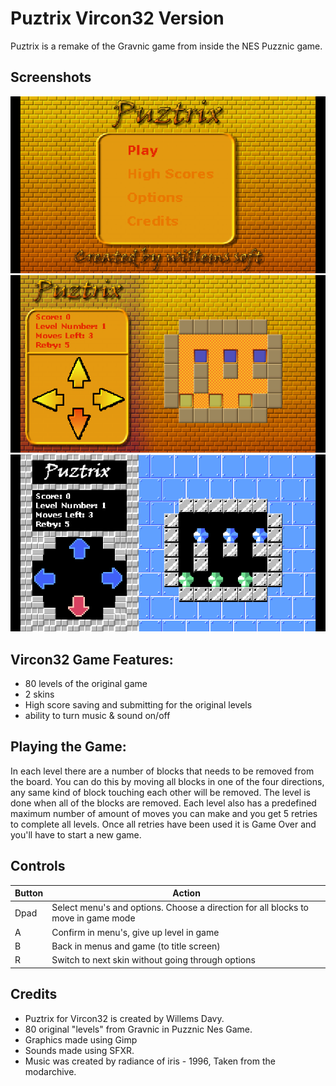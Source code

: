 # Puztrix Vircon32 Version
Puztrix is a remake of the Gravnic game from inside the NES Puzznic game.

## Screenshots
![screenshot 1](screenshots/screenshot1.png)
![screenshot 2](screenshots/screenshot2.png)
![screenshot 3](screenshots/screenshot3.png)

## Vircon32 Game Features:
- 80 levels of the original game
- 2 skins
- High score saving and submitting for the original levels
- ability to turn music & sound on/off

## Playing the Game:
In each level there are a number of blocks that needs to be removed from the board. You can do this by moving all blocks in one of the four directions, any same kind of block touching each other will be removed.
The level is done when all of the blocks are removed. Each level also has a predefined maximum number of amount of moves you can make and you get 5 retries to complete all levels. Once all retries have been used it is Game Over and you'll have to start a new game. 


## Controls

| Button | Action |
| ------ | ------ |
| Dpad | Select menu's and options. Choose a direction for all blocks to move in game mode |
| A | Confirm in menu's, give up level in game |
| B | Back in menus and game (to title screen) |
| R | Switch to next skin without going through options |


## Credits
- Puztrix for Vircon32 is created by Willems Davy.
- 80 original "levels" from Gravnic in Puzznic Nes Game.
- Graphics made using Gimp
- Sounds made using SFXR.
- Music was created by radiance of iris - 1996, Taken from the modarchive.
